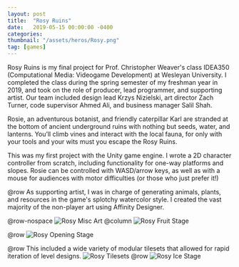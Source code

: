 ```yaml
---
layout: post
title:  "Rosy Ruins"
date:   2019-05-15 00:00:00 -0400
categories: 
thumbnail: "/assets/heros/Rosy.png"
tag: [games]
---
```

Rosy Ruins is my final project for Prof. Christopher Weaver's class IDEA350 (Computational Media: Videogame Development) at Wesleyan University. I completed the class during the spring semester of my freshman year in 2019, and took on the role of producer, lead programmer, and supporting artist. Our team included design lead Krzys Nizielski, art director Zach Turner, code supervisor Ahmed Ali, and business manager Salil Shah.

Rosie, an adventurous botanist, and friendly caterpillar Karl are stranded at the bottom of ancient underground ruins with nothing but seeds, water, and lanterns. You’ll climb vines and interact with the local fauna, for only with your tools and your wits must you escape the Rosy Ruins.

This was my first project with the Unity game engine. I wrote a 2D character controller from scratch, including functionality for one-way platforms and slopes. Rosie can be controlled with WASD/arrow keys, as well as with a mouse for audiences with motor difficulties (or those who just prefer it!)

@row
As supporting artist, I was in charge of generating animals, plants, and resources in the game's splotchy watercolor style. I created the vast majority of the non-player art using Affinity Designer.

@row-nospace
![Rosy Misc Art](/assets/rosy/Rosy%20Misc.png)
@column
![Rosy Fruit Stage](/assets/rosy/Rosy%20Fruit.png)

@row
![Rosy Opening Stage](/assets/rosy/Rosy%20Dirt.png)

@row
This included a wide variety of modular tilesets that allowed for rapid iteration of level designs.
![Rosy Tilesets](/assets/rosy/Rosy%20Tiles.png)
@row
![Rosy Ice Stage](/assets/rosy/Rosy%20Ice.png)